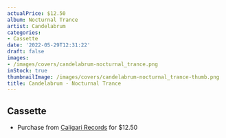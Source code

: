 ```yaml
---
actualPrice: $12.50
album: Nocturnal Trance
artist: Candelabrum
categories:
- Cassette
date: '2022-05-29T12:31:22'
draft: false
images:
- /images/covers/candelabrum-nocturnal_trance.png
inStock: true
thumbnailImage: /images/covers/candelabrum-nocturnal_trance-thumb.png
title: Candelabrum - Nocturnal Trance
---
```


## Cassette
* Purchase from [Caligari Records](https://caligarirecords.storenvy.com/products/35753596-candelabrum-nocturnal-trance) for $12.50
